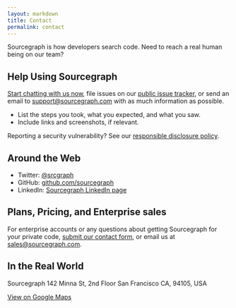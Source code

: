 ```yaml
---
layout: markdown
title: Contact
permalink: contact
---
```


Sourcegraph is how developers search code. Need to reach a real human being on our team?

## Help Using Sourcegraph

<a class="intercom-toggle" href="#" onclick="window.Intercom('show')">Start chatting with us now</a>, file issues on our [public issue tracker](https://github.com/sourcegraph/sourcegraph/issues), or send an email to <a href="mailto:support@sourcegraph.com">support@sourcegraph.com</a> with as much information as possible.

- List the steps you took, what you expected, and what you saw.
- Include links and screenshots, if relevant.

Reporting a security vulnerability? See our <a href="/security">responsible disclosure policy</a>.

## Around the Web

- Twitter: <a href="https://twitter.com/srcgraph" target="_blank">@srcgraph</a>
- GitHub: <a target="_blank" href="https://github.com/sourcegraph">github.com/sourcegraph</a>
- LinkedIn: <a target="_blank" href="https://www.linkedin.com/company/sourcegraph">Sourcegraph LinkedIn page</a>

## Plans, Pricing, and Enterprise sales

For enterprise accounts or any questions about getting Sourcegraph for your private code, <a href="/contact/sales">submit our contact form</a>, or email us at <a href="mailto:sales@sourcegraph.com">sales@sourcegraph.com</a>.

## In the Real World

Sourcegraph 142 Minna St, 2nd Floor San Francisco CA, 94105, USA

<a target="_blank" href="https://www.google.com/maps/place/Sourcegraph/@37.7878302,-122.4013944,17z/data=!3m1!4b1!4m5!3m4!1s0x80858062cd4c9f97:0xf3a9d5164f1d61ec!8m2!3d37.7878302!4d-122.3992004">View on Google Maps</a>
